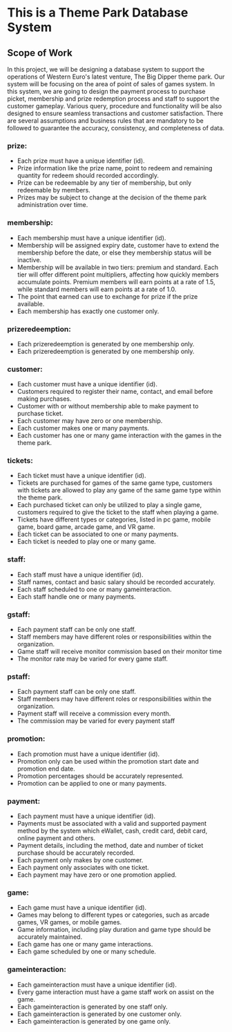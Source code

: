 # This is a Theme Park Database System

## Scope of Work

In this project, we will be designing a database system to support the operations of Western Euro's latest venture, 
The Big Dipper theme park. Our system will be focusing on the area of point of sales of games system. In this system, we are going to design the payment 
process to purchase picket, membership and prize redemption process and staff to support the customer gameplay. Various query, procedure and functionality will 
be also designed to ensure seamless transactions and customer satisfaction. There are several assumptions and business rules that are mandatory to be followed to guarantee the accuracy, 
consistency, and completeness of data. 




### prize:

- Each prize must have a unique identifier (id).
- Prize information like the prize name, point to redeem and remaining quantity for redeem should recorded accordingly.
- Prize can be redeemable by any tier of membership, but only redeemable by members.
- Prizes may be subject to change at the decision of the theme park administration over time.

### membership:

- Each membership must have a unique identifier (id).
- Membership will be assigned expiry date, customer have to extend the membership before the date, or else they membership status will be inactive.
- Membership will be available in two tiers: premium and standard. Each tier will offer different point multipliers, affecting how quickly members accumulate points. Premium members will earn points at a rate of 1.5, while standard members will earn points at a rate of 1.0.
- The point that earned can use to exchange for prize if the prize available.
- Each membership has exactly one customer only.

### prizeredeemption:

- Each prizeredeemption is generated by one membership only.
- Each prizeredeemption is generated by one membership only.


### customer:

- Each customer must have a unique identifier (id).
- Customers required to register their name, contact, and email before making purchases. 
- Customer with or without membership able to make payment to purchase ticket.
- Each customer may have zero or one membership.
- Each customer makes one or many payments.
- Each customer has one or many game interaction with the games in the theme park.

### tickets:

- Each ticket must have a unique identifier (id).
- Tickets are purchased for games of the same game type, customers with tickets are allowed to play any game of the same game type within the theme park.
- Each purchased ticket can only be utilized to play a single game, customers required to give the ticket to the staff when playing a game.
- Tickets have different types or categories, listed in pc game, mobile game, board game, arcade game, and VR game.
- Each ticket can be associated to one or many payments.
- Each ticket is needed to play one or many game.

### staff:
- Each staff must have a unique identifier (id).
- Staff names, contact and basic salary should be recorded accurately.
- Each staff scheduled to one or many gameinteraction.
- Each staff handle one or many payments.

### gstaff:
- Each payment staff can be only one staff.
- Staff members may have different roles or responsibilities within the organization.
- Game staff will receive monitor commission based on their monitor time
- The monitor rate may be varied for every game staff.

### pstaff:

- Each payment staff can be only one staff.
- Staff members may have different roles or responsibilities within the organization.
- Payment staff will receive a commission every month.
- The commission may be varied for every payment staff

### promotion:

- Each promotion must have a unique identifier (id).
- Promotion only can be used within the promotion start date and promotion end date.
- Promotion percentages should be accurately represented.
- Promotion can be applied to one or many payments.

### payment:

- Each payment must have a unique identifier (id).
- Payments must be associated with a valid and supported payment method by the system which eWallet, cash, credit card, debit card, online payment and others.
- Payment details, including the method, date and number of ticket purchase should be accurately recorded.
- Each payment only makes by one customer.
- Each payment only associates with one ticket.
- Each payment may have zero or one promotion applied.

### game:

- Each game must have a unique identifier (id).
- Games may belong to different types or categories, such as arcade games, VR games, or mobile games.
- Game information, including play duration and game type should be accurately maintained.
- Each game has one or many game interactions.
- Each game scheduled by one or many schedule.

### gameinteraction:

- Each gameinteraction must have a unique identifier (id).
- Every game interaction must have a game staff work on assist on the game.
- Each gameinteraction is generated by one staff only.
- Each gameinteraction is generated by one customer only.
- Each gameinteraction is generated by one game only.



